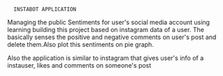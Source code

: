       INSTABOT APPLICATION

Managing the public Sentiments for user's social media account using learning building this project based on instagram data of a user.
The basically senses the positive and negative comments on user's post and delete them.Also plot this sentiments on pie graph.

Also the application is similar to instagram that gives user's info of a instauser, likes and comments on someone's post
